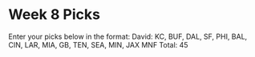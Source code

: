 # Week 8 Picks

Enter your picks below in the format:
David: KC, BUF, DAL, SF, PHI, BAL, CIN, LAR, MIA, GB, TEN, SEA, MIN, JAX
MNF Total: 45
